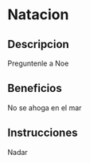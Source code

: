 # Natacion

## Descripcion
Preguntenle a Noe

## Beneficios 
No se ahoga en el mar

## Instrucciones
Nadar